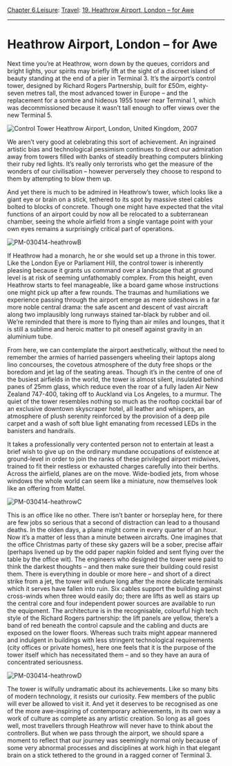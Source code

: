 [Chapter 6.Leisure](https://www.theschooloflife.com/thebookoflife/category/leisure/): [Travel](https://www.theschooloflife.com/thebookoflife/category/leisure/travel/): [19. Heathrow Airport, London – for Awe](https://www.theschooloflife.com/thebookoflife/the-hidden-beauty-of-heathrow/)

* * *

# Heathrow Airport, London – for Awe

Next time you’re at Heathrow, worn down by the queues, corridors and bright lights, your spirits may briefly lift at the sight of a discreet island of beauty standing at the end of a pier in Terminal 3. It’s the airport’s control tower, designed by Richard Rogers Partnership, built for £50m, eighty-seven metres tall, the most advanced tower in Europe – and the replacement for a sombre and hideous 1955 tower near Terminal 1, which was decommissioned because it wasn’t tall enough to offer views over the new Terminal 5.

![Control Tower Heathrow Airport, London, United Kingdom, 2007](https://www.theschooloflife.com/thebookoflife/wp-content/uploads/2014/09/PM-030414-heathrowA.jpg)

We aren’t very good at celebrating this sort of achievement. An ingrained artistic bias and technological pessimism continues to direct our admiration away from towers filled with banks of steadily breathing computers blinking their ruby red lights. It’s really only terrorists who get the measure of the wonders of our civilisation – however perversely they choose to respond to them by attempting to blow them up.

And yet there is much to be admired in Heathrow’s tower, which looks like a giant eye or brain on a stick, tethered to its spot by massive steel cables bolted to blocks of concrete. Though one might have expected that the vital functions of an airport could by now all be relocated to a subterranean chamber, seeing the whole airfield from a single vantage point with your own eyes remains a surprisingly critical part of operations.

![PM-030414-heathrowB](https://www.theschooloflife.com/thebookoflife/wp-content/uploads/2014/09/PM-030414-heathrowB.jpg)

If Heathrow had a monarch, he or she would set up a throne in this tower. Like the London Eye or Parliament Hill, the control tower is inherently pleasing because it grants us command over a landscape that at ground level is at risk of seeming unfathomably complex. From this height, even Heathrow starts to feel manageable, like a board game whose instructions one might pick up after a few rounds. The traumas and humiliations we experience passing through the airport emerge as mere sideshows in a far more noble central drama: the safe ascent and descent of vast aircraft along two implausibly long runways stained tar-black by rubber and oil. We’re reminded that there is more to flying than air miles and lounges, that it is still a sublime and heroic matter to pit oneself against gravity in an aluminium tube.

From here, we can contemplate the airport aesthetically, without the need to remember the armies of harried passengers wheeling their laptops along lino concourses, the covetous atmosphere of the duty free shops or the boredom and jet lag of the seating areas. Though it’s in the centre of one of the busiest airfields in the world, the tower is almost silent, insulated behind panes of 25mm glass, which reduce even the roar of a fully laden Air New Zealand 747-400, taking off to Auckland via Los Angeles, to a murmur. The quiet of the tower resembles nothing so much as the rooftop cocktail bar of an exclusive downtown skyscraper hotel, all leather and whispers, an atmosphere of plush serenity reinforced by the provision of a deep pile carpet and a wash of soft blue light emanating from recessed LEDs in the banisters and handrails.

It takes a professionally very contented person not to entertain at least a brief wish to give up on the ordinary mundane occupations of existence at ground-level in order to join the ranks of these privileged airport midwives, trained to fit their restless or exhausted charges carefully into their berths. Across the airfield, planes are on the move. Wide-bodied jets, from whose windows the whole world can seem like a miniature, now themselves look like an offering from Mattel.

![PM-030414-heathrowC](https://www.theschooloflife.com/thebookoflife/wp-content/uploads/2014/09/PM-030414-heathrowC.jpg)

This is an office like no other. There isn’t banter or horseplay here, for there are few jobs so serious that a second of distraction can lead to a thousand deaths. In the olden days, a plane might come in every quarter of an hour. Now it’s a matter of less than a minute between aircrafts. One imagines that the office Christmas party of these sky gazers will be a sober, precise affair (perhaps livened up by the odd paper napkin folded and sent flying over the table by the office wit). The engineers who designed the tower were paid to think the darkest thoughts – and then make sure their building could resist them. There is everything in double or more here – and short of a direct strike from a jet, the tower will endure long after the more delicate terminals which it serves have fallen into ruin. Six cables support the building against cross-winds when three would easily do; there are lifts as well as stairs up the central core and four independent power sources are available to run the equipment. The architecture is in the recognisable, colourful high tech style of the Richard Rogers partnership: the lift panels are yellow, there’s a band of red beneath the control capsule and the cabling and ducts are exposed on the lower floors. Whereas such traits might appear mannered and indulgent in buildings with less stringent technological requirements (city offices or private homes), here one feels that it is the purpose of the tower itself which has necessitated them – and so they have an aura of concentrated seriousness.

![PM-030414-heathrowD](https://www.theschooloflife.com/thebookoflife/wp-content/uploads/2014/09/PM-030414-heathrowD.jpg)

The tower is wilfully undramatic about its achievements. Like so many bits of modern technology, it resists our curiosity. Few members of the public will ever be allowed to visit it. And yet it deserves to be recognised as one of the more awe-inspiring of contemporary achievements, in its own way a work of culture as complete as any artistic creation. So long as all goes well, most travellers through Heathrow will never have to think about the controllers. But when we pass through the airport, we should spare a moment to reflect that our journey was seemingly normal only because of some very abnormal processes and disciplines at work high in that elegant brain on a stick tethered to the ground in a ragged corner of Terminal 3.
